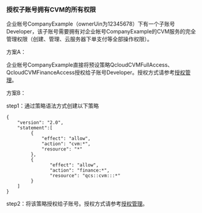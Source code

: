### 授权子账号拥有CVM的所有权限

企业帐号CompanyExample（ownerUin为12345678）下有一个子账号Developer，该子账号需要拥有对企业帐号CompanyExample的CVM服务的完全管理权限（创建、管理、云服务器下单支付等全部操作权限）。

方案A：

企业帐号CompanyExample直接将预设策略QcloudCVMFullAccess、QcloudCVMFinanceAccess授权给子账号Developer。授权方式请参考[授权管理](http://tce.fsphere.cn/document/product/378/8961)。

方案B：

step1：通过策略语法方式创建以下策略
```
{
    "version": "2.0",
    "statement":[
         {
             "effect": "allow",
             "action": "cvm:*",
             "resource": "*"
         },
         {
                "effect": "allow",
                "action": "finance:*",
                "resource": "qcs::cvm:::*"
         }
    ]
}
```
step2：将该策略授权给子账号。授权方式请参考[授权管理](http://tce.fsphere.cn/document/product/378/8961)。

